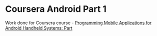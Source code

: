 # Coursera Android Part 1
Work done for Coursera course - [Programming Mobile Applications for Android Handheld Systems: Part ](https://www.coursera.org/course/androidpart2)  
